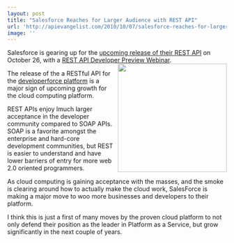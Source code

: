 ```yaml
---
layout: post
title: "Salesforce Reaches for Larger Audience with REST API"
url: 'http://apievangelist.com/2010/10/07/salesforce-reaches-for-larger-audience-with-rest-api/'
image: ''
---
```


Salesforce is gearing up for the [upcoming release of their REST API][1] on October 26, with a [REST API Developer Preview Webinar][2]. <img class="c1" src="http://www.developerforce.com/assets/developerforcesite/developerforce_home/images/developerforce_logo.png" alt="" width="250" align="right" />

The release of the a RESTful API for the [developerforce platform][3] is a major sign of upcoming growth for the cloud computing platform.

REST APIs enjoy lmuch larger acceptance in the developer community compared to SOAP APIs. SOAP is a favorite amongst the enterprise and hard-core development communities, but REST is easier to understand and have lower barriers of entry for more web 2.0 oriented programmers.

As cloud computing is gaining acceptance with the masses, and the smoke is clearing around how to actually make the cloud work, SalesForce is making a major move to woo more businesses and developers to their platform.

I think this is just a first of many moves by the proven cloud platform to not only defend their position as the leader in Platform as a Service, but grow significantly in the next couple of years.

   [1]: http://blog.sforce.com/sforce/2010/10/rest-api-programmableweb-and-curl.html
   [2]: https://www.developerforce.com/events/rest_developer_preview/registration.php?d=70130000000FV4U
   [3]: http://developer.force.com/
